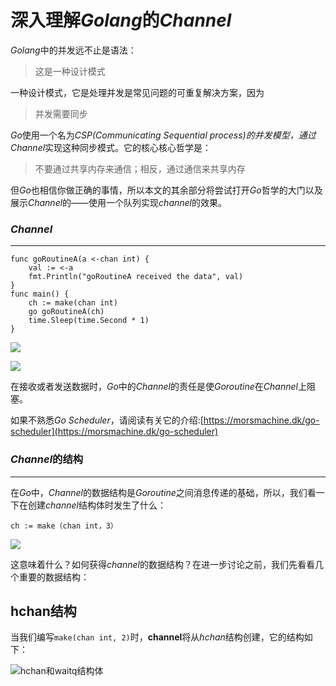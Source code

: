 深入理解*Golang*的*Channel*
===================

*Golang*中的并发远不止是语法：

> 这是一种设计模式

一种设计模式，它是处理并发是常见问题的可重复解决方案，因为

> 并发需要同步

*Go*使用一个名为*CSP(Communicating Sequential process)*的并发模型，通过*Channel*实现这种同步模式。它的核心核心哲学是：

> 不要通过共享内存来通信；相反，通过通信来共享内存

但*Go*也相信你做正确的事情，所以本文的其余部分将尝试打开*Go*哲学的大门以及展示*Channel*的——使用一个队列实现*channel*的效果。


### *Channel*
----------

```golang
func goRoutineA(a <-chan int) {
    val := <-a
    fmt.Println("goRoutineA received the data", val)
}
func main() {
    ch := make(chan int)
    go goRoutineA(ch)
    time.Sleep(time.Second * 1)
}
```

![](https://github.com/caas-one/news.caas.one/blob/master/translation/images/goroutineA1-1010.jpeg)

![](https://github.com/caas-one/news.caas.one/blob/master/translation/images/goroutineA2-1010.jpeg)

在接收或者发送数据时，*Go*中的*Channel*的责任是使*Goroutine*在*Channel*上阻塞。

如果不熟悉*Go Scheduler*，请阅读有关它的介绍:[https://morsmachine.dk/go-scheduler](https://morsmachine.dk/go-scheduler)

### *Channel*的结构
---------

在*Go*中，*Channel*的数据结构是*Goroutine*之间消息传递的基础，所以，我们看一下在创建*channel*结构体时发生了什么：

```golang
ch := make（chan int，3）
```

![](https://github.com/caas-one/news.caas.one/blob/master/translation/images/makechan-1010.png)

这意味着什么？如何获得*channel*的数据结构？在进一步讨论之前，我们先看看几个重要的数据结构：

**hchan**结构
---------

当我们编写`make(chan int, 2)`时，**channel**将从*hchan*结构创建，它的结构如下：

![hchan和waitq结构体](https://github.com/caas-one/news.caas.one/blob/master/translation/images/hchanstruct-1010.png)
